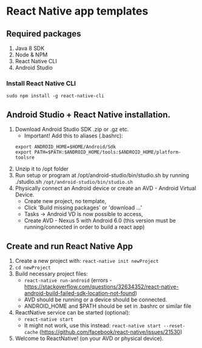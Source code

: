 # React Native app templates

## Required packages
1. Java 8 SDK
2. Node & NPM
3. React Native CLI
4. Android Studio

### Install React Native CLI

`sudo npm install -g react-native-cli`

## Android Studio + React Native installation.

1. Download Android Studio SDK .zip or .gz etc.
	- Important! Add this to aliases (.bashrc):
    ```
  	export ANDROID_HOME=$HOME/Android/Sdk
  	export PATH=$PATH:$ANDROID_HOME/tools:$ANDROID_HOME/platform-toolsre
    ```
2. Unzip it to /opt folder
3. Run setup or program at /opt/android-studio/bin/studio.sh by running ./studio.sh
	`/opt/android-studio/bin/studio.sh`
4. Physically connect an Android device or create an AVD - Android Virtual Device.
	- Create new project, no template,
	- Click 'Build missing packages' or 'download ...'
	- Tasks -> Android VD is now possible to access,
	- Create AVD - Nexus 5 with Android 6.0 (this version must be running/connected in order to build a react app)

## Create and run React Native App

1. Create a new project with: `react-native init newProject`
2. `cd newProject`
3. Build necessary project files:
	- `react-native run-android` (errors - https://stackoverflow.com/questions/32634352/react-native-android-build-failed-sdk-location-not-found)
	- AVD should be running or a device should be connected.
	- ANDROID_HOME and $PATH should be set in .bashrc or similar file
4. ReactNative service can be started (optional):
	- `react-native start`
	- It might not work, use this instead: `react-native start --reset-cache` (https://github.com/facebook/react-native/issues/21530)
5. Welcome to ReactNative! (on your AVD or physical device).
